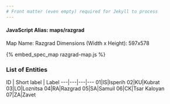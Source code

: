```yaml
---
# Front matter (even empty) required for Jekyll to process
---
```


#### JavaScript Alias: maps/razgrad

Map Name: Razgrad
Dimensions (Width x Height): 597x578



{% embed_spec_map razgrad-map.js %}

### List of Entities

ID | Short label | Label
---|---|---|---
01|IS|Isperih
02|KU|Kubrat
03|LO|Loznitsa
04|RA|Razgrad
05|SA|Samuil
06|CK|Tsar Kaloyan
07|ZA|Zavet


